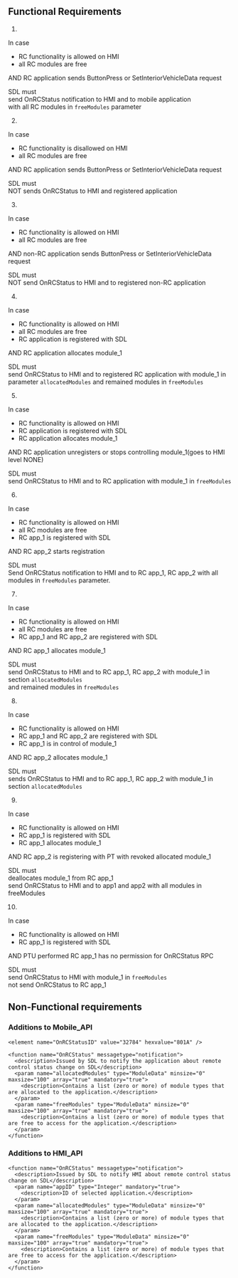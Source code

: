 ## Functional Requirements  

1.
In case
- RC functionality is allowed on HMI  
- all RC modules are free

AND RC application sends ButtonPress or SetInteriorVehicleData request 

SDL must  
send OnRCStatus notification to HMI and to mobile application  
with all RC modules in `freeModules` parameter


2.
In case   
- RC functionality is disallowed on HMI  
- all RC modules are free

AND RC application sends ButtonPress or SetInteriorVehicleData request 

SDL must  
NOT sends OnRCStatus to HMI and registered application  

3. 
In case
- RC functionality is allowed on HMI  
- all RC modules are free

AND non-RC application sends ButtonPress or SetInteriorVehicleData request

SDL must  
NOT send OnRCStatus to HMI and to registered non-RC application

4. 
In case  
- RC functionality is allowed on HMI  
- all RC modules are free
- RC application is registered with SDL

AND RC application allocates module_1  

SDL must  
send OnRCStatus to HMI and to registered RC application 
with module_1 in parameter `allocatedModules` and remained modules in `freeModules`

5. 
In case  
- RC functionality is allowed on HMI 
- RC application is registered with SDL 
- RC application allocates module_1

AND RC application unregisters or stops controlling module_1(goes to HMI level NONE)

SDL must  
send OnRCStatus to HMI and to RC application with module_1 in `freeModules`

6.  
In case  
- RC functionality is allowed on HMI   
- all RC modules are free
- RC app_1 is registered with SDL

AND RC app_2 starts registration

SDL must  
Send OnRCStatus notification to HMI and to RC app_1, RC app_2 with all modules in `freeModules` parameter.


7. 
In case  
- RC functionality is allowed on HMI 
- all RC modules are free
- RC app_1 and RC app_2 are registered with SDL

AND RC app_1 allocates module_1  

SDL must  
send OnRCStatus to HMI and to RC app_1, RC app_2 with module_1 in section `allocatedModules`  
and remained modules in `freeModules`

 8.
 In case  
- RC functionality is allowed on HMI 
- RC app_1 and RC app_2 are registered with SDL
- RC app_1 is in control of module_1 

AND RC app_2 allocates module_1

SDL must  
sends OnRCStatus to HMI and to RC app_1, RC app_2 with module_1 in section `allocatedModules`  


9.  
 In case  
- RC functionality is allowed on HMI 
- RC app_1 is registered with SDL 
- RC app_1 allocates module_1 

AND RC app_2 is registering with PT with revoked allocated module_1  

SDL must  
deallocates module_1 from RC app_1  
send OnRCStatus to HMI and to app1 and app2 with all modules in freeModules  

10.  
  In case  
- RC functionality is allowed on HMI  
- RC app_1 is registered with SDL 

AND PTU performed RC app_1 has no permission for OnRCStatus RPC  

SDL must  
send OnRCStatus to HMI with module_1 in `freeModules`  
not send OnRCStatus to RC app_1 


## Non-Functional requirements  

### Additions to Mobile_API
```
<element name="OnRCStatusID" value="32784" hexvalue="801A" />

<function name="OnRCStatus" messagetype="notification">
  <description>Issued by SDL to notify the application about remote control status change on SDL</description>
  <param name="allocatedModules" type="ModuleData" minsize="0" maxsize="100" array="true" mandatory="true">
    <description>Contains a list (zero or more) of module types that are allocated to the application.</description>
  </param>
  <param name="freeModules" type="ModuleData" minsize="0" maxsize="100" array="true" mandatory="true">
    <description>Contains a list (zero or more) of module types that are free to access for the application.</description>
  </param>    
</function>
```

### Additions to HMI_API
```
<function name="OnRCStatus" messagetype="notification">
  <description>Issued by SDL to notify HMI about remote control status change on SDL</description>
  <param name="appID" type="Integer" mandatory="true">
    <description>ID of selected application.</description>
  </param>
  <param name="allocatedModules" type="ModuleData" minsize="0" maxsize="100" array="true" mandatory="true">
    <description>Contains a list (zero or more) of module types that are allocated to the application.</description>
  </param>
  <param name="freeModules" type="ModuleData" minsize="0" maxsize="100" array="true" mandatory="true">
    <description>Contains a list (zero or more) of module types that are free to access for the application.</description>
  </param>    
</function>
```
